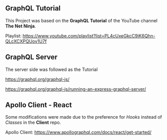 ## GraphQL Tutorial

This Project was based on the **GraphQL Tutorial** of the YouTube channel **The Net Ninja**.

Playlist:
https://www.youtube.com/playlist?list=PL4cUxeGkcC9iK6Qhn-QLcXCXPQUov1U7f

## GraphQL Server 

The server side was followed as the Tutorial

https://graphql.org/graphql-js/

https://graphql.org/graphql-js/running-an-express-graphql-server/

## Apollo Client - React

Some modifications were made due to the preference for *Hooks* instead of *Classes* in the **Client** repo.

Apollo Client: https://www.apollographql.com/docs/react/get-started/